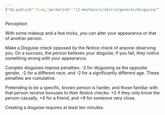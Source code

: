 ```yaml
---
{"dg-publish":true,"permalink":"/2-mechanics/skills/general/disguise/","noteIcon":""}
---
```


*Perception*

With some makeup and a few tricks, you can alter your appearance or that of another person.

Make a Disguise check opposed by the Notice check of anyone observing you. On a success, the person believes your disguise; if you fail, they notice something wrong with your appearance.

Complex disguises impose penalties: -2 for disguising as the opposite gender, -2 for a different race, and -2 for a significantly different age. These penalties are cumulative.

Pretending to be a specific, known person is harder, and those familiar with that person receive bonuses to their Notice checks: +2 if they only know the person casually, +4 for a friend, and +8 for someone very close.

Creating a disguise requires at least ten minutes.